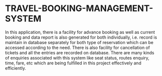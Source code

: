 # TRAVEL-BOOKING-MANAGEMENT-SYSTEM
In this application, there is a facility for advance booking as well as current booking and data report is also generated for both individually, i.e. record is maintain in database separately for both type of reservation which can be accessed according to the need. There is also facility for cancellation of tickets and all the entries are recorded on database. There are many kinds of enquiries associated with this system like seat status, routes enquiry, time, fare, etc which are being fulfilled in this project effectively and efficiently.
